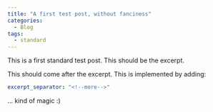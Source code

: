 ```yaml
---
title: "A first test post, without fanciness"
categories:
  - Blog
tags:
  - standard
---
```


This is a first standard test post. This should be the excerpt.

This should come after the excerpt. This is  implemented by adding:

```yaml
excerpt_separator: "<!--more-->"
```

... kind of magic :)
